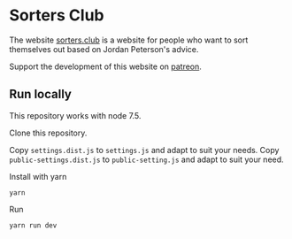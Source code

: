 # Sorters Club

The website [sorters.club](https://sorters.club) is a website for people who want to sort themselves out based on Jordan Peterson's advice.

Support the development of this website on [patreon](https://www.patreon.com/nickredmark).

## Run locally

This repository works with node 7.5.

Clone this repository.

Copy `settings.dist.js` to `settings.js` and adapt to suit your needs.
Copy `public-settings.dist.js` to `public-setting.js` and adapt to suit your need.

Install with yarn

```
yarn
```

Run

```
yarn run dev
```
